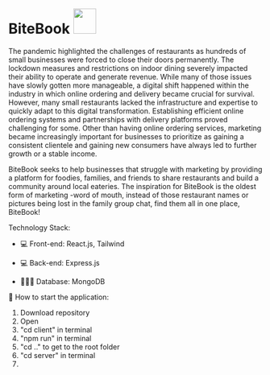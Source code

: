 # BiteBook    <img src="https://github.com/Nick-Fong925/BiteBook/assets/120824415/dd13ac14-73f7-47ff-860f-894f92a63ac9" width="45" height="50" padding-left = "50">
The pandemic highlighted the challenges of restaurants as hundreds of small businesses were forced to close their doors permanently. The lockdown measures and restrictions on indoor dining severely impacted their ability to operate and generate revenue. While many of those issues have slowly gotten more manageable, a digital shift happened within the industry in which online ordering and delivery became crucial for survival. However, many small restaurants lacked the infrastructure and expertise to quickly adapt to this digital transformation. Establishing efficient online ordering systems and partnerships with delivery platforms proved challenging for some. Other than having online ordering services, marketing became increasingly important for businesses to prioritize as gaining a consistent clientele and gaining new consumers have always led to further growth or a stable income.

BiteBook seeks to help businesses that struggle with marketing by providing a platform for foodies, families, and friends to share restaurants and build a community around local eateries. The inspiration for BiteBook is the oldest form of marketing -word of mouth, instead of those restaurant names or pictures being lost in the family group chat, find them all in one place, BiteBook!


Technology Stack: 

- 💻 Front-end: React.js, Tailwind

- 💻 Back-end: Express.js

- 🧑🏻‍💻 Database: MongoDB

🏁 How to start the application:

1. Download repository
2. Open
3. "cd client" in terminal
4. "npm run" in terminal
5. "cd .." to get to the root folder
6. "cd server" in terminal
7. 





